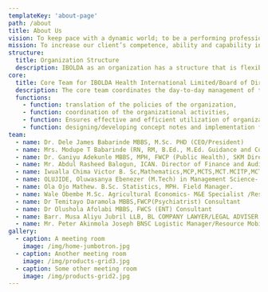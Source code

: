 ```yaml
---
templateKey: 'about-page'
path: /about
title: About Us
vision: To keep pace with a dynamic world; to be a performing professional outfit maximizing the satisfaction of our clients at all times.
mission: To increase our client’s competence, ability and capability in Research, Data capturing, processing and Monitoring and Evaluation of projects through innovative and participatory based approaches. In our mission we define clients to include; individuals, organizations, and communities, while innovative and participatory based approaches imply demand driven, sensitive and a mix of value-added initiatives.
structure:
  title: Organization Structure
  description: IBOLDA as an organization has a structure that is flexible enough to provide services that will meet our clients’ satisfaction. It comprises of Four directors one of which is named as the Chief Executive Officer (CEO) with others anchoring different units. To be able to provide services in an efficient and timely manner, we work with Associate Consultants of high reputation and profile in their careers.
core:
  title: Core Team for IBOLDA Health International Limited/Board of Directors
  description: The core team coordinates the day-to-day management of the organization. The core team comprises of the CEO who is in charge of the day-to-day running of the organization. Other core team members are directly in charge of various Units and Departments. The main functions of the core team are
  functions:
    - function: translation of the policies of the organization,
    - function: coordination of the organizational activities,
    - function: Ensures effective and efficient utilization of organizational resources (human, material and finance), and
    - function: designing/developing concept notes and implementation frameworks.
team:
  - name: Dr. Dele James Babarinde MBBS, M.Sc. PHD (CEO/President)
  - name: Mrs. Modupe T Babarinde (RN, RM, B.Ed., M.Ed. Guidance and Counseling). vice president/Director Bio-science.
  - name: Dr. Ganiyu Adekunle MBBS, MPH, FWCP (Public Health), SKM Director
  - name: Mr. Abdul Rasheed Balogun, ICAN. Director of Finance and Audit
  - name: Iwualla Chima Victor B. Sc,Mathematics,MCP,MCTS,MCT.MCITP,MCTC,MCPN . Director of ICT
  - name: OLUJIDE, Oluwasanya Ebenezer (M.Tech) in Management Science- Director of Personnel and Administration.
  - name: Ola Ojo Mathew. B.Sc. Statistics, MPH. Field Manager.
  - name: Wale Obembe M.Sc. Agricultural Economics- M&E Specialist /Research
  - name: Dr Temitayo Daramola MBBS,FWCP(Psychiatrist) Consultant
  - name: Dr Olushola Afolabi MBBS, FWCS (ENT) Consultant
  - name: Barr. Musa Aliyu Jubril LLB, BL COMPANY LAWYER/LEGAL ADVISER
  - name: Mr. Peter Akinmola Joseph BNSC Logistic Manager/Resource Mobilization.
gallery:
  - caption: A meeting room
    image: /img/home-jumbotron.jpg
  - caption: Another meeting room
    image: /img/products-grid3.jpg
  - caption: Some other meeting room
    image: /img/products-grid2.jpg
---
```


